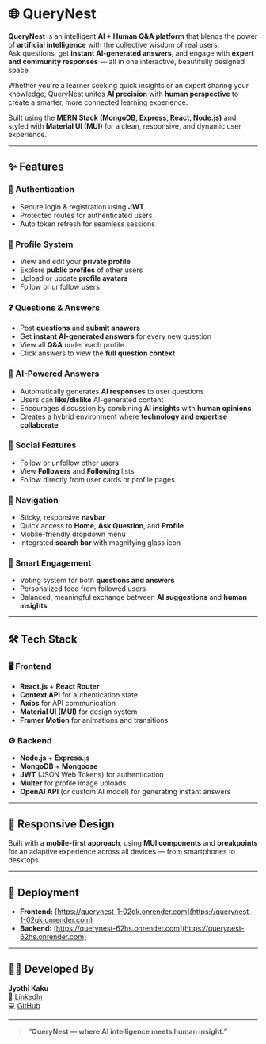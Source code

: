 # 🌐 QueryNest

**QueryNest** is an intelligent **AI + Human Q&A platform** that blends the power of **artificial intelligence** with the collective wisdom of real users.  
Ask questions, get **instant AI-generated answers**, and engage with **expert and community responses** — all in one interactive, beautifully designed space.

Whether you're a learner seeking quick insights or an expert sharing your knowledge, QueryNest unites **AI precision** with **human perspective** to create a smarter, more connected learning experience.

Built using the **MERN Stack (MongoDB, Express, React, Node.js)** and styled with **Material UI (MUI)** for a clean, responsive, and dynamic user experience.

---

## ✨ Features

### 🔐 Authentication
- Secure login & registration using **JWT**
- Protected routes for authenticated users
- Auto token refresh for seamless sessions

### 👤 Profile System
- View and edit your **private profile**
- Explore **public profiles** of other users
- Upload or update **profile avatars**
- Follow or unfollow users

### ❓ Questions & Answers
- Post **questions** and **submit answers**
- Get **instant AI-generated answers** for every new question
- View all **Q&A** under each profile
- Click answers to view the **full question context**

### 🤖 AI-Powered Answers
- Automatically generates **AI responses** to user questions
- Users can **like/dislike** AI-generated content
- Encourages discussion by combining **AI insights** with **human opinions**
- Creates a hybrid environment where **technology and expertise collaborate**

### 👥 Social Features
- Follow or unfollow other users
- View **Followers** and **Following** lists
- Follow directly from user cards or profile pages

### 🧭 Navigation
- Sticky, responsive **navbar**
- Quick access to **Home**, **Ask Question**, and **Profile**
- Mobile-friendly dropdown menu
- Integrated **search bar** with magnifying glass icon

### 🧠 Smart Engagement
- Voting system for both **questions and answers**
- Personalized feed from followed users
- Balanced, meaningful exchange between **AI suggestions** and **human insights**

---

## 🛠️ Tech Stack

### 🖥️ Frontend
- **React.js** + **React Router**
- **Context API** for authentication state
- **Axios** for API communication
- **Material UI (MUI)** for design system
- **Framer Motion** for animations and transitions

### ⚙️ Backend
- **Node.js** + **Express.js**
- **MongoDB** + **Mongoose**
- **JWT** (JSON Web Tokens) for authentication
- **Multer** for profile image uploads
- **OpenAI API** (or custom AI model) for generating instant answers

---

## 📱 Responsive Design
Built with a **mobile-first approach**, using **MUI components** and **breakpoints** for an adaptive experience across all devices — from smartphones to desktops.

---

## 🚀 Deployment

- **Frontend:** [https://querynest-1-02qk.onrender.com](https://querynest-1-02qk.onrender.com)  
- **Backend:** [https://querynest-62hs.onrender.com](https://querynest-62hs.onrender.com)


---

## 👩‍💻 Developed By
**Jyothi Kaku**  
🔗 [LinkedIn](https://www.linkedin.com/in/jyothi-kaku)  
💻 [GitHub](https://github.com/JYOTHI229)


---

> **“QueryNest — where AI intelligence meets human insight.”**
